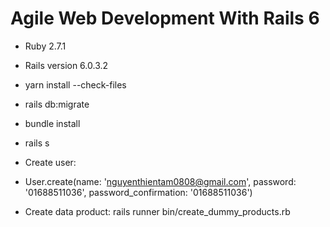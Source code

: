 # Agile Web Development With Rails 6

* Ruby 2.7.1

* Rails version 6.0.3.2

* yarn install --check-files

* rails db:migrate

* bundle install

* rails s

* Create user:

- User.create(name: 'nguyenthientam0808@gmail.com', password: '01688511036', password_confirmation: '01688511036')

* Create data product: rails runner bin/create_dummy_products.rb
